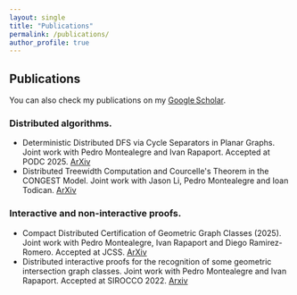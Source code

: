 ```yaml
---
layout: single        
title: "Publications"
permalink: /publications/
author_profile: true
---
```


## Publications


You can also check my publications on my [Google Scholar](https://scholar.google.com/citations?user=eeS-QRwAAAAJ&hl=es&oi=sra).

### Distributed algorithms.

- Deterministic Distributed DFS via Cycle Separators in Planar Graphs. Joint work with Pedro Montealegre and Ivan Rapaport. Accepted at PODC 2025.  [ArXiv](https://arxiv.org/abs/2504.21620) 
- Distributed Treewidth Computation and Courcelle's Theorem in the CONGEST Model. Joint work with Jason Li, Pedro Montealegre and Ioan Todican. [ArXiv](https://arxiv.org/abs/1805.10708)

### Interactive and non-interactive proofs.
- Compact Distributed Certification of Geometric Graph Classes (2025). Joint work with Pedro Montealegre, Ivan Rapaport and Diego Ramirez-Romero. Accepted at JCSS. [ArXiv](https://arxiv.org/abs/2309.04789)
- Distributed interactive proofs for the recognition of some geometric intersection graph classes. Joint work with Pedro Montealegre and Ivan Rapaport. Accepted at SIROCCO 2022. [Arxiv](https://arxiv.org/pdf/2112.03206)
